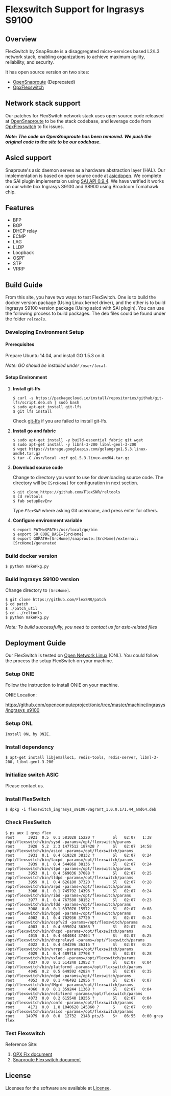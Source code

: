 # Flexswitch Support for Ingrasys S9100

## Overview
FlexSwitch by SnapRoute is a disaggregated micro-services based L2/L3 network stack, enabling organizations to achieve maximum agility, reliability, and security.

It has open source version on two sites: 
  - [OpenSnaproute] (Deprecated)
  - [OpxFlexswitch]

## Network stack support
Our patches for FlexSwitch network stack uses open source code released at [OpenSnaproute] to be the stack codebase, and leverage code from [OpxFlexswitch] to fix issues.

_**Note: The code on OpenSnaproute has been removed. We push the original code to the site to be our codebase.**_ 

## Asicd support
Snaproute's asic daemon serves as a hardware abstraction layer (HAL). Our implementation is based on open source code at [asicdopen]. We complete the SAI plugin implementaion using [SAI API 0.9.4]. We have verified it works on our white box Ingrasys S9100 and S8900 using Broadcom Tomahawk chip.

## Features
* BFP
* BGP
* DHCP relay
* ECMP
* LAG
* LLDP
* Loopback
* OSPF
* STP
* VRRP

## Build Guide
From this site, you have two ways to test FlexSwitch. One is to build the docker version package (Using Linux kernel driver), and the other is to build Ingrasys S9100 version package (Using asicd with SAI plugin).
You can use the following process to build packages. The deb files could be found under the folder *`reltools`*.

### Developing Environment Setup
#### Prerequisites
Prepare Ubuntu 14.04, and install GO 1.5.3 on it.

_Note: GO should be installed under `/user/local`._
#### Setup Environment
1. **Install git-lfs**
    ```
    $ curl -s https://packagecloud.io/install/repositories/github/git-lfs/script.deb.sh | sudo bash
    $ sudo apt-get install git-lfs
    $ git lfs install
    ```
    Check [git-lfs] if you are failed to install git-lfs.
2. **Install go and fabric**
    ```
    $ sudo apt-get install -y build-essential fabric git wget
    $ sudo apt-get install -y libnl-3-200 libnl-genl-3-200
    $ wget https://storage.googleapis.com/golang/go1.5.3.linux-amd64.tar.gz
    $ tar -C /usr/local -xzf go1.5.3.linux-amd64.tar.gz
    ```
3. **Download source code**

    Change to directory you want to use for downloading source code. The directory will be `[SrcHome]` for configuration in next section.
    ```
    $ git clone https://github.com/FlexSNR/reltools
    $ cd reltools
    $ fab setupDevEnv
    ```
    Type *`FlexSNR`* where asking Git username, and press enter for others.

4. **Configure environment variable**
    ```
    $ export PATH=$PATH:/usr/local/go/bin
    $ export SR_CODE_BASE=[SrcHome]
    $ export GOPATH=[SrcHome]/snaproute:[SrcHome]/external:[SrcHome]/generated
    ```

### Build docker version
```
$ python makePkg.py
```

### Build Ingrasys S9100 version
Change directory to `[SrcHome]`.
```
$ git clone https://github.com/FlexSNR/patch
$ cd patch
$ ./patch_util
$ cd ../reltools
$ python makePkg.py
```
_Note: To build successfully, you need to contact us for asic-related files_
## Deployment Guide
Our FlexSwitch is tested on [Open Network Linux] (ONL). You could follow the process the setup FlexSwitch on your machine.
### Setup ONIE
Follow the instruction to install ONIE on your machine.

ONIE Location:

https://github.com/opencomputeproject/onie/tree/master/machine/ingrasys/ingrasys_s9100
### Setup ONL
```
Install ONL by ONIE.
```
### Install dependency
```
$ apt-get install libjemalloc1, redis-tools, redis-server, libnl-3-200, libnl-genl-3-200
```
### Initialize switch ASIC
Please contact us.
### Install FlexSwitch
```
$ dpkg -i flexswitch_ingrasys_s9100-vagrant_1.0.0.171.44_amd64.deb
```
### Check FlexSwitch
```
$ ps aux | grep flex
root      3921  0.5  0.1 581028 15220 ?        Sl   02:07   1:38 /opt/flexswitch/bin/sysd -params=/opt/flexswitch/params
root      3928  5.2  2.3 1477512 187428 ?      Sl   02:07  14:58 /opt/flexswitch/bin/asicd -params=/opt/flexswitch/params
root      3931  0.1  0.4 619320 38132 ?        Sl   02:07   0:24 /opt/flexswitch/bin/lacpd -params=/opt/flexswitch/params
root      3939  0.1  0.4 544868 38136 ?        Sl   02:07   0:24 /opt/flexswitch/bin/stpd -params=/opt/flexswitch/params
root      3953  0.1  0.4 569036 37088 ?        Sl   02:07   0:25 /opt/flexswitch/bin/lldpd -params=/opt/flexswitch/params
root      3959  0.1  0.4 626180 37320 ?        Sl   02:07   0:28 /opt/flexswitch/bin/arpd -params=/opt/flexswitch/params
root      3966  0.1  0.1 745792 14396 ?        Sl   02:07   0:24 /opt/flexswitch/bin/ribd -params=/opt/flexswitch/params
root      3977  0.1  0.4 767580 38152 ?        Sl   02:07   0:23 /opt/flexswitch/bin/bfdd -params=/opt/flexswitch/params
root      3988  0.0  0.1 697076 15572 ?        Sl   02:07   0:08 /opt/flexswitch/bin/bgpd -params=/opt/flexswitch/params
root      4002  0.1  0.4 702936 37720 ?        Sl   02:07   0:24 /opt/flexswitch/bin/ospfv2d -params=/opt/flexswitch/params
root      4003  0.1  0.4 699024 36368 ?        Sl   02:07   0:24 /opt/flexswitch/bin/dhcpd -params=/opt/flexswitch/params
root      4015  0.1  0.4 684084 37404 ?        Sl   02:07   0:25 /opt/flexswitch/bin/dhcprelayd -params=/opt/flexswitch/params
root      4022  0.1  0.4 494296 36316 ?        Sl   02:07   0:25 /opt/flexswitch/bin/vrrpd -params=/opt/flexswitch/params
root      4029  0.1  0.4 489716 37708 ?        Sl   02:07   0:28 /opt/flexswitch/bin/vxland -params=/opt/flexswitch/params
root      4037  0.0  0.1 514240 13952 ?        Sl   02:07   0:04 /opt/flexswitch/bin/platformd -params=/opt/flexswitch/params
root      4045  0.2  0.5 649592 42824 ?        Sl   02:07   0:35 /opt/flexswitch/bin/ndpd -params=/opt/flexswitch/params
root      4053  0.0  0.1 446492 12956 ?        Sl   02:07   0:07 /opt/flexswitch/bin/fMgrd -params=/opt/flexswitch/params
root      4060  0.0  0.1 359244 11368 ?        Sl   02:07   0:04 /opt/flexswitch/bin/notifierd -params=/opt/flexswitch/params
root      4073  0.0  0.2 615540 19256 ?        Sl   02:07   0:04 /opt/flexswitch/bin/confd -params=/opt/flexswitch/params
root      4171  0.0  1.8 1040620 145860 ?      S    02:07   0:00 /opt/flexswitch/bin/asicd -params=/opt/flexswitch/params
root     14979  0.0  0.0  12732  2148 pts/3    S+   06:55   0:00 grep flex
```
### Test Flexswitch
Reference Site:
1. [OPX Flx document]
2. [Snaproute Flexswitch document]
## License
Licenses for the software are available at [License](/LICENSE).

[OpenSnaproute]: <https://github.com/OpenSnaproute>
[OpxFlexswitch]: <https://github.com/open-switch>
[asicdopen]: <https://github.com/skotha-lnkd/asicdopen>
[SAI API 0.9.4]: <https://github.com/opencomputeproject/SAI>
[Open Network Linux]: <http://opennetlinux.org/>
[git-lfs]: <https://packagecloud.io/github/git-lfs/install>
[OPX Flx document]: <https://open-switch.github.io/flx-docs/developer.html>
[Snaproute Flexswitch document]: <http://docs.snaproute.com/index.html>
